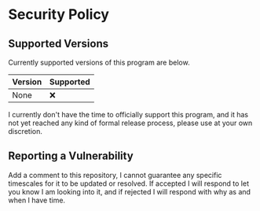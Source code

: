 # Security Policy

## Supported Versions

Currently supported versions of this program are below.

| Version | Supported          |
| ------- | ------------------ |
| None    | :x:                |

I currently don't have the time to officially support this program, and it has not yet reached any kind of formal release process, please use at your own discretion.


## Reporting a Vulnerability

Add a comment to this repository, I cannot guarantee any specific timescales for it to be updated or resolved. If accepted I will respond to let you know I am looking into it, and if rejected I will respond with why as and when I have time.
